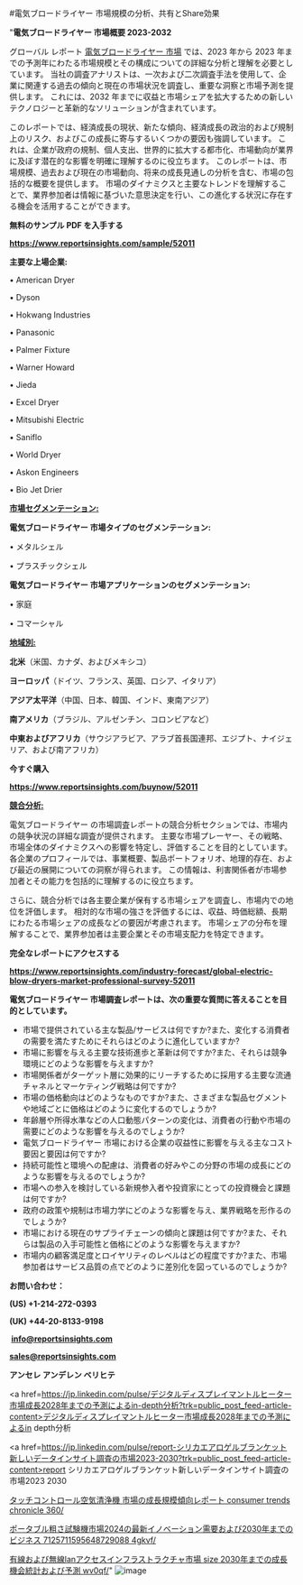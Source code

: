 #電気ブロードライヤー 市場規模の分析、共有とShare効果

"<strong>電気ブロードライヤー 市場概要 2023-2032</strong>

グローバル レポート <a href=https://www.reportsinsights.com/sample/52011>電気ブロードライヤー 市場</a> では、2023 年から 2023 年までの予測年にわたる市場規模とその構成についての詳細な分析と理解を必要としています。 当社の調査アナリストは、一次および二次調査手法を使用して、企業に関連する過去の傾向と現在の市場状況を調査し、重要な洞察と市場予測を提供します。 これには、2032 年までに収益と市場シェアを拡大​​するための新しいテクノロジーと革新的なソリューションが含まれています。

このレポートでは、経済成長の現状、新たな傾向、経済成長の政治的および規制上のリスク、およびこの成長に寄与するいくつかの要因も強調しています。 これは、企業が政府の規制、個人支出、世界的に拡大する都市化、市場動向が業界に及ぼす潜在的な影響を明確に理解するのに役立ちます。 このレポートは、市場規模、過去および現在の市場動向、将来の成長見通しの分析を含む、市場の包括的な概要を提供します。 市場のダイナミクスと主要なトレンドを理解することで、業界参加者は情報に基づいた意思決定を行い、この進化する状況に存在する機会を活用することができます。

<strong><b>無料のサンプル PDF を入手する</b></strong>

<a href=https://www.reportsinsights.com/sample/52011><strong><u>https://www.reportsinsights.com/sample/52011</u></strong></a>

<strong>主要な上場企業:</strong>

• American Dryer

• Dyson

• Hokwang Industries

• Panasonic

• Palmer Fixture

• Warner Howard

• Jieda

• Excel Dryer

• Mitsubishi Electric

• Saniflo

• World Dryer

• Askon Engineers

• Bio Jet Drier

<strong><u>市場セグメンテーション</u></strong><strong><u>:</u></strong>

<strong>電気ブロードライヤー 市場タイプのセグメンテーション:</strong>

• メタルシェル

• プラスチックシェル

<strong>電気ブロードライヤー 市場アプリケーションのセグメンテーション:</strong>

• 家庭

• コマーシャル

<strong><u>地域別</u></strong><strong><u>:</u></strong>

<strong>北米</strong>（米国、カナダ、およびメキシコ）

<strong>ヨーロッパ</strong>（ドイツ、フランス、英国、ロシア、イタリア）

<strong>アジア太平洋</strong>（中国、日本、韓国、インド、東南アジア）

<strong>南アメリカ</strong>（ブラジル、アルゼンチン、コロンビアなど）

<strong>中東およびアフリカ</strong>（サウジアラビア、アラブ首長国連邦、エジプト、ナイジェリア、および南アフリカ）

<strong>今すぐ購入</strong>

<a href=https://www.reportsinsights.com/buynow/52011><strong><u>https://www.reportsinsights.com/buynow/52011</u></strong></a>

<strong><u>競合分析:</u></strong>

電気ブロードライヤー の市場調査レポートの競合分析セクションでは、市場内の競争状況の詳細な調査が提供されます。 主要な市場プレーヤー、その戦略、市場全体のダイナミクスへの影響を特定し、評価することを目的としています。 各企業のプロフィールでは、事業概要、製品ポートフォリオ、地理的存在、および最近の展開についての洞察が得られます。 この情報は、利害関係者が市場参加者とその能力を包括的に理解するのに役立ちます。

さらに、競合分析では各主要企業が保有する市場シェアを調査し、市場内での地位を評価します。 相対的な市場の強さを評価するには、収益、時価総額、長期にわたる市場シェアの成長などの要因が考慮されます。 市場シェアの分布を理解することで、業界参加者は主要企業とその市場支配力を特定できます。

<strong>完全なレポートにアクセスする</strong>

<a href=https://www.reportsinsights.com/industry-forecast/global-electric-blow-dryers-market-professional-survey-52011><strong><u><b>https://www.reportsinsights.com/industry-forecast/global-electric-blow-dryers-market-professional-survey-52011</b></u></strong></a>

<strong><b>電気ブロードライヤー 市場調査レポートは、次の重要な質問に答えることを目的としています。</b></strong>
<ul>
  <li>市場で提供されている主な製品/サービスは何ですか?また、変化する消費者の需要を満たすためにそれらはどのように進化していますか?</li>
  <li>市場に影響を与える主要な技術進歩と革新は何ですか?また、それらは競争環境にどのような影響を与えますか?</li>
  <li>市場関係者がターゲット層に効果的にリーチするために採用する主要な流通チャネルとマーケティング戦略は何ですか?</li>
  <li>市場の価格動向はどのようなものですか?また、さまざまな製品セグメントや地域ごとに価格はどのように変化するのでしょうか?</li>
  <li>年齢層や所得水準などの人口動態パターンの変化は、消費者の行動や市場の需要にどのような影響を与えるのでしょうか?</li>
  <li>電気ブロードライヤー 市場における企業の収益性に影響を与える主なコスト要因と要因は何ですか?</li>
  <li>持続可能性と環境への配慮は、消費者の好みやこの分野の市場の成長にどのような影響を与えるのでしょうか?</li>
  <li>市場への参入を検討している新規参入者や投資家にとっての投資機会と課題は何ですか?</li>
  <li>政府の政策や規制は市場力学にどのような影響を与え、業界戦略を形作るのでしょうか?</li>
  <li>市場における現在のサプライチェーンの傾向と課題は何ですか?また、それらは製品の入手可能性と価格にどのような影響を与えますか?</li>
  <li>市場内の顧客満足度とロイヤリティのレベルはどの程度ですか?また、市場参加者はサービス品質の点でどのように差別化を図っているのでしょうか?</li>
</ul>
<strong>お問い合わせ：</strong>

<strong>(US) +1-214-272-0393</strong>

<strong>(UK) +44-20-8133-9198</strong>

<strong> </strong><a href=info@reportsinsights.com><strong><u>info@reportsinsights.com</u></strong></a>

<a href=sales@reportsinsights.com><strong><u>sales@reportsinsights.com</u></strong></a>

<strong>アンセレ アンデレン ベリヒテ</strong>

<a href=https://jp.linkedin.com/pulse/デジタルディスプレイマントルヒーター市場成長2028年までの予測によるin-depth分析?trk=public_post_feed-article-content>デジタルディスプレイマントルヒーター市場成長2028年までの予測によるin depth分析</a>

<a href=https://jp.linkedin.com/pulse/report-シリカエアロゲルブランケット新しいデータインサイト調査の市場2023-2030?trk=public_post_feed-article-content>report シリカエアロゲルブランケット新しいデータインサイト調査の市場2023 2030</a>

<a href=https://www.linkedin.com/pulse/タッチコントロール空気清浄機-市場の成長規模傾向レポート-consumer-trends-chronicle-360/>タッチコントロール空気清浄機 市場の成長規模傾向レポート consumer trends chronicle 360/</a>

<a href=https://www.linkedin.com/pulse/ポータブル粗さ試験機市場2024の最新イノベーション需要および2030年までのビジネス-7125711595648729088-4gkvf/>ポータブル粗さ試験機市場2024の最新イノベーション需要および2030年までのビジネス 7125711595648729088 4gkvf/</a>

<a href=https://www.linkedin.com/pulse/有線および無線lanアクセスインフラストラクチャ市場-size-2030年までの成長機会統計および予測-wv0qf/>有線および無線lanアクセスインフラストラクチャ市場 size 2030年までの成長機会統計および予測 wv0qf/</a>"
![image](https://github.com/aanak123/RIMarketer1/assets/158471119/847b1f24-f804-4a1e-9485-ac30654eb802)
